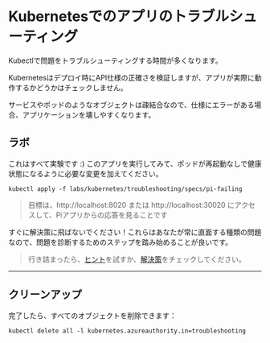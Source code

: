# Kubernetesでのアプリのトラブルシューティング

Kubectlで問題をトラブルシューティングする時間が多くなります。

Kubernetesはデプロイ時にAPI仕様の正確さを検証しますが、アプリが実際に動作するかどうかはチェックしません。

サービスやポッドのようなオブジェクトは疎結合なので、仕様にエラーがある場合、アプリケーションを壊しやすくなります。

## ラボ

これはすべて実験です :) このアプリを実行してみて、ポッドが再起動なしで健康状態になるように必要な変更を加えてください。


```
kubectl apply -f labs/kubernetes/troubleshooting/specs/pi-failing
```


> 目標は、http://localhost:8020 または http://localhost:30020 にアクセスして、Piアプリからの応答を見ることです

すぐに解決策に飛ばないでください！これらはあなたが常に直面する種類の問題なので、問題を診断するためのステップを踏み始めることが良いです。

> 行き詰まったら、[ヒント](hints_jp.md)を試すか、[解決策](solution_jp.md)をチェックしてください。

___

## クリーンアップ

完了したら、すべてのオブジェクトを削除できます：



```
kubectl delete all -l kubernetes.azureauthority.in=troubleshooting
```
